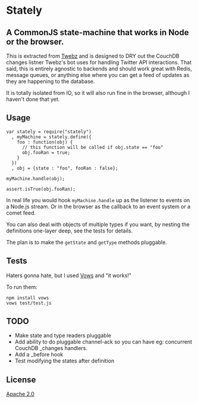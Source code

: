 # Stately
## A CommonJS state-machine that works in Node or the browser.

This is extracted from [Twebz](http://github.com/jchris/twebz) and is designed to DRY out the CouchDB changes listner Twebz's bot uses for handling Twitter API interactions. That said, this is entirely agnostic to backends and should work great with Redis, message queues, or anything else where you can get a feed of updates as they are happening to the database.

It is totally isolated from IO, so it will also run fine in the browser, although I haven't done that yet.

## Usage

    var stately = require("stately")
      , myMachine = stately.define({
        foo : function(obj) {
          // this function will be called if obj.state == "foo"
          obj.fooRan = true;
        }
      })
      , obj = {state : "foo", fooRan : false};

    myMachine.handle(obj);
    
    assert.isTrue(obj.fooRan);

In real life you would hook `myMachine.handle` up as the listener to events on a Node.js stream. Or in the browser as the callback to an event system or a comet feed.

You can also deal with objects of multiple types if you want, by nesting the definitions one-layer deep, see the tests for details.

The plan is to make the `getState` and `getType` methods pluggable.

## Tests

Haters gonna hate, but I used [Vows](http://vowsjs.org) and "it works!"

To run them:

    npm install vows
    vows test/test.js

## TODO

* Make state and type readers pluggable
* Add ability to do pluggable channel-ack so you can have eg: concurrent CouchDB _changes handlers.
* Add a _before hook
* Test modifying the states after definition

## License

[Apache 2.0](http://www.apache.org/licenses/LICENSE-2.0.html)
